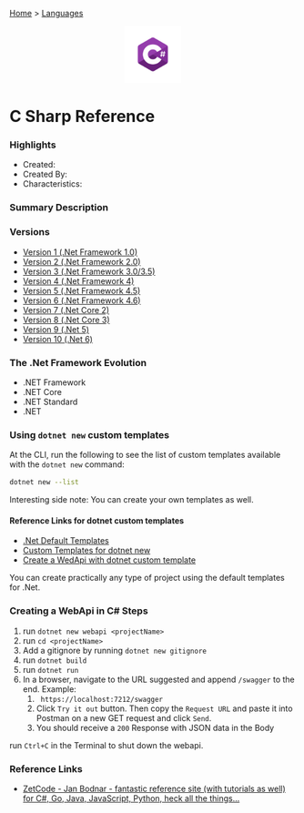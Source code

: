 [Home](../) > [Languages](../languages/)

<p align="center">
  <img src="assets/logo.png" alt="c#" width="100"/>
</p>

# C Sharp Reference

### Highlights

- Created:
- Created By:
- Characteristics:

### Summary Description

### Versions

- [Version 1 (.Net Framework 1.0)](version1.md)
- [Version 2 (.Net Framework 2.0)](version2.md)
- [Version 3 (.Net Framework 3.0/3.5)](version3.md)
- [Version 4 (.Net Framework 4)](version4.md)
- [Version 5 (.Net Framework 4.5)](version5.md)
- [Version 6 (.Net Framework 4.6)](version6.md)
- [Version 7 (.Net Core 2)](version7.md)
- [Version 8 (.Net Core 3)](version8.md)
- [Version 9 (.Net 5)](version9.md)
- [Version 10 (.Net 6)](version10.md)

### The .Net Framework Evolution

- .NET Framework
- .NET Core
- .NET Standard
- .NET

### Using `dotnet new` custom templates

At the CLI, run the following to see the list of custom templates available with the `dotnet new` command:

```sh
dotnet new --list
```

Interesting side note: You can create your own templates as well.

#### Reference Links for dotnet custom templates

- [.Net Default Templates](https://docs.microsoft.com/en-us/dotnet/core/tools/dotnet-new-sdk-templates)
- [Custom Templates for dotnet new](https://docs.microsoft.com/en-us/dotnet/core/tools/custom-templates)
- [Create a WedApi with dotnet custom template](https://dotnettutorials.net/lesson/creating-asp-net-core-web-api-project-using-net-core-cli/)

You can create practically any type of project using the default templates for .Net.

### Creating a WebApi in C# Steps

1. run `dotnet new webapi <projectName>`
2. run `cd <projectName>`
3. Add a gitignore by running `dotnet new gitignore`
4. run `dotnet build`
5. run `dotnet run`
6. In a browser, navigate to the URL suggested and append `/swagger` to the end. Example:
   1. ` https://localhost:7212/swagger`
   2. Click `Try it out` button. Then copy the `Request URL` and paste it into Postman on a new GET request and click `Send`.
   3. You should receive a `200` Response with JSON data in the Body

run `Ctrl+C` in the Terminal to shut down the webapi.

### Reference Links

- [ZetCode - Jan Bodnar - fantastic reference site (with tutorials as well) for C#, Go, Java, JavaScript, Python, heck all the things...](https://zetcode.com/)
